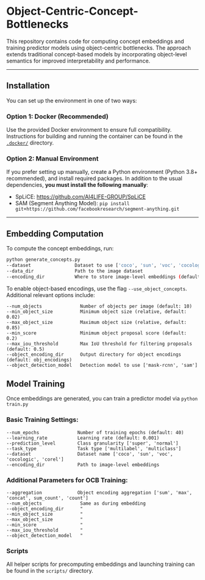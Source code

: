 # Object-Centric-Concept-Bottlenecks

This repository contains code for computing concept embeddings and training predictor models using object-centric bottlenecks. The approach extends traditional concept-based models by incorporating object-level semantics for improved interpretability and performance.

---

## Installation

You can set up the environment in one of two ways:

### Option 1: Docker (Recommended)

Use the provided Docker environment to ensure full compatibility.  
Instructions for building and running the container can be found in the [`.docker/`](.docker/) directory.

### Option 2: Manual Environment

If you prefer setting up manually, create a Python environment (Python 3.8+ recommended), and install required packages. In addition to the usual dependencies, **you must install the following manually**:

- SpLiCE: https://github.com/AI4LIFE-GROUP/SpLiCE
- SAM (Segment Anything Model): ``pip install git+https://github.com/facebookresearch/segment-anything.git``

---

## Embedding Computation

To compute the concept embeddings, run:

```bash
python generate_concepts.py
--dataset                Dataset to use ['coco', 'sun', 'voc', 'cocologic']
--data_dir               Path to the image dataset
--encoding_dir           Where to store image-level embeddings (default: encodings)
```

To enable object-based encodings, use the flag ``--use_object_concepts``. Additional relevant options include:

```
--num_objects              Number of objects per image (default: 10)
--min_object_size          Minimum object size (relative, default: 0.02)
--max_object_size          Maximum object size (relative, default: 0.85)
--min_score                Minimum object proposal score (default: 0.2)
--max_iou_threshold        Max IoU threshold for filtering proposals (default: 0.5)
--object_encoding_dir      Output directory for object encodings (default: obj_encodings)
--object_detection_model   Detection model to use ['mask-rcnn', 'sam']
```

## Model Training
Once embeddings are generated, you can train a predictor model via `` python train.py ``
### Basic Training Settings:
```
--num_epochs              Number of training epochs (default: 40)
--learning_rate           Learning rate (default: 0.001)
--prediction_level        Class granularity ['super', 'normal']
--task_type               Task type ['multilabel', 'multiclass']
--dataset                 Dataset name ['coco', 'sun', 'voc', 'cocologic', 'corel']
--encoding_dir            Path to image-level embeddings
```

### Additional Parameters for OCB Training:

```
--aggregation             Object encoding aggregation ['sum', 'max', 'concat', sum_count', 'count']
--num_objects              Same as during embedding
--object_encoding_dir      "
--min_object_size          "
--max_object_size          "
--min_score                "
--max_iou_threshold        "
--object_detection_model   "
```

### Scripts

All helper scripts for precomputing embeddings and launching training can be found in the ``scripts/`` directory.